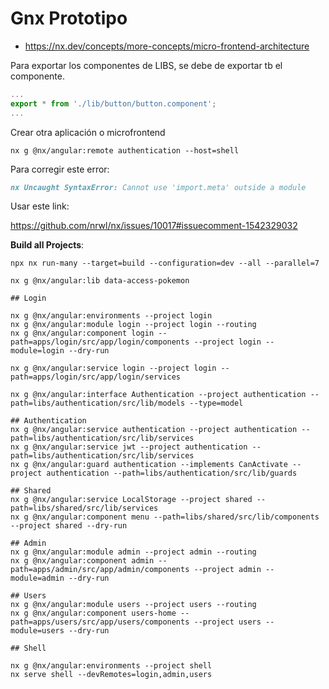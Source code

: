 # Gnx Prototipo

- https://nx.dev/concepts/more-concepts/micro-frontend-architecture

Para exportar los componentes de LIBS, se debe de exportar tb el componente.

````typescript
...
export * from './lib/button/button.component';
...
````

Crear otra aplicación o microfrontend

````shell
nx g @nx/angular:remote authentication --host=shell
````

Para corregir este error:

````markdown
nx Uncaught SyntaxError: Cannot use 'import.meta' outside a module
````

Usar este link:

https://github.com/nrwl/nx/issues/10017#issuecomment-1542329032

**Build all Projects**:

`````shell
npx nx run-many --target=build --configuration=dev --all --parallel=7
`````
`````shell
nx g @nx/angular:lib data-access-pokemon

## Login

nx g @nx/angular:environments --project login
nx g @nx/angular:module login --project login --routing
nx g @nx/angular:component login --path=apps/login/src/app/login/components --project login --module=login --dry-run

nx g @nx/angular:service login --project login --path=apps/login/src/app/login/services

nx g @nx/angular:interface Authentication --project authentication --path=libs/authentication/src/lib/models --type=model

## Authentication
nx g @nx/angular:service authentication --project authentication --path=libs/authentication/src/lib/services
nx g @nx/angular:service jwt --project authentication --path=libs/authentication/src/lib/services
nx g @nx/angular:guard authentication --implements CanActivate --project authentication --path=libs/authentication/src/lib/guards

## Shared
nx g @nx/angular:service LocalStorage --project shared --path=libs/shared/src/lib/services
nx g @nx/angular:component menu --path=libs/shared/src/lib/components --project shared --dry-run

## Admin
nx g @nx/angular:module admin --project admin --routing
nx g @nx/angular:component admin --path=apps/admin/src/app/admin/components --project admin --module=admin --dry-run

## Users
nx g @nx/angular:module users --project users --routing
nx g @nx/angular:component users-home --path=apps/users/src/app/users/components --project users --module=users --dry-run

## Shell

nx g @nx/angular:environments --project shell
nx serve shell --devRemotes=login,admin,users

`````
